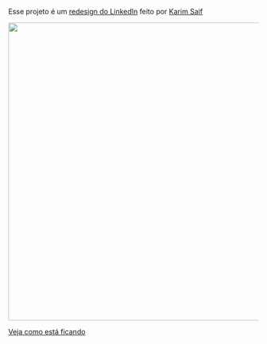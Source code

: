 Esse projeto é um [redesign do LinkedIn](https://www.figma.com/community/file/1008030115689645877) feito por [Karim Saif](https://www.figma.com/@karimsaif)

<img src="https://user-images.githubusercontent.com/57048133/129613583-2d07a0e2-b9d0-42e9-a642-9a3f6e15a15b.png" width="600">

[Veja como está ficando](https://1agracinha.github.io/redesign-linkedin-ui/)

